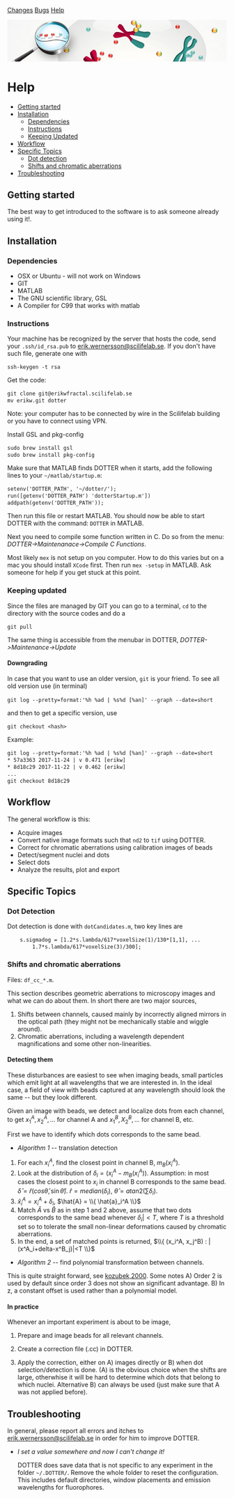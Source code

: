 <link rel="stylesheet" href="style.css">

<script src='https://cdnjs.cloudflare.com/ajax/libs/mathjax/2.7.0/MathJax.js?config=TeX-MML-AM_CHTML'></script>
<script type="text/x-mathjax-config">
  MathJax.Hub.Config({tex2jax: {inlineMath: [['$','$'], ['\\(','\\)']]}});
</script>

[Changes](README.md)
[Bugs](BUGS.md)
[Help](HELP.md)

![DOTTER LOGO](logo_758.jpg)

# Help

 * [Getting started](#GettingStarted)
 * [Installation](#Installation)
   * [Dependencies](#Dependencies)
   * [Instructions](#Instructions)
   * [Keeping Updated](#KeepingUpdated) 
 * [Workflow](#Workflow)
 * [Specific Topics](#SpecificTopics)
   * [Dot detection](#DotDetection)
   * [Shifts and chromatic aberrations](#ShiftsCorrections)
 * [Troubleshooting](#Troubleshooting)

<a name="GettingStarted"/>

## Getting started
The best way to get introduced to the software is to ask someone
already using it!.


<a name="Installation"/>

## Installation

<a name="Dependencies"/>

### Dependencies
* OSX or Ubuntu - will not work on Windows
* GIT
* MATLAB
* The GNU scientific library, GSL
* A Compiler for C99 that works with matlab

<a name="Instructions"/>

### Instructions
Your machine has be recognized by the server that hosts the code, send your `.ssh/id_rsa.pub` to [erik.wernersson@scilifelab.se](). If you don't have such file, generate one with

```
ssh-keygen -t rsa
```


Get the code:
```
git clone git@erikwfractal.scilifelab.se
mv erikw.git dotter
```
Note: your computer has to be connected by wire in the Scilifelab
building or you have to connect using VPN.

Install GSL and pkg-config
```
sudo brew install gsl
sudo brew install pkg-config
```

Make sure that MATLAB finds DOTTER when it starts, add the following lines to
your `~/matlab/startup.m`:

```
setenv('DOTTER_PATH', '~/dotter/');
run([getenv('DOTTER_PATH') 'dotterStartup.m'])
addpath(getenv('DOTTER_PATH'));
```

Then run this file or restart MATLAB. You should now be able to start
DOTTER with the command: `DOTTER` in MATLAB.

Next you need to compile some function written in C. Do so from the
menu: _DOTTER->Maintenanace->Compile C Functions_.

Most likely `mex` is not setup on you computer. How to do this varies
but on a mac you should install `XCode` first. Then run `mex -setup`
in MATLAB. Ask someone for help if you get stuck at this point.

<a name="KeepingUpdated" />

### Keeping updated
Since the files are managed by GIT you can go to a terminal, `cd` to
the directory with the source codes and do a

```
git pull
```

The same thing is accessible from the menubar in DOTTER,
_DOTTER->Maintenance->Update_

#### Downgrading
In case that you want to use an older version, `git` is your friend.
To see all old version use (in terminal)

``
git log --pretty=format:'%h %ad | %s%d [%an]' --graph --date=short 
``

and then to get a specific version, use

```
git checkout <hash>
```

Example:

```
git log --pretty=format:'%h %ad | %s%d [%an]' --graph --date=short
* 57a3363 2017-11-24 | v 0.471 [erikw]
* 8d18c29 2017-11-22 | v 0.462 [erikw]
...
git checkout 8d18c29

```

<a name="Workflow"/>

## Workflow

The general workflow is this:

 * Acquire images
 * Convert native image formats such that `nd2` to `tif` using DOTTER.
 * Correct for chromatic aberrations using calibration images of beads
 * Detect/segment nuclei and dots
 * Select dots
 * Analyze the results, plot and export

<a name="SpecificTopics"/>

## Specific Topics

<a name="DotDetection"/>

### Dot Detection

Dot detection is done with `dotCandidates.m`, two key lines are

```
    s.sigmadog = [1.2*s.lambda/617*voxelSize(1)/130*[1,1], ...
        1.7*s.lambda/617*voxelSize(3)/300];
```

<a name="ShiftsCorrections"/>

### Shifts and chromatic aberrations

Files: `df_cc_*.m`.

This section describes geometric aberrations to microscopy images and what we
can do about them. In short there are two major sources, 

 1. Shifts between channels, caused mainly by incorrectly aligned
    mirrors in the optical path (they might not be mechanically
stable and wiggle around).
 2. Chromatic aberrations, including a wavelength dependent
    magnifications and some other non-linearities.

#### Detecting them

These disturbances are easiest to see when imaging beads, small
particles which emit light at all wavelengths that we are interested
in. In the ideal case, a field of view with beads captured at any
wavelength should look the same -- but they look different.

Given an image with beads, we detect and localize dots from each
channel, to get $x_1^A, x_2^A, ...$ for channel A and $x_1^B, X_2^B,
...$ for channel B, etc.

First we have to identify which dots corresponds to the same bead.

 * _Algorithm 1_ -- translation detection
 1. For each $x_i^A$, find the closest point in channel B,
    $m_B(x_i^A)$.
 2. Look at the distribution of $\delta_i = (x_i^A-m_B(x_i^A))$. Assumption: in
    most cases the closest point to $x_i$ in channel B corresponds to
the same bead. $\hat{\delta} = \hat{r}
(cos \hat{\theta},\sin \hat{\theta})$.
$\hat{r}=median(\delta_i)$, $\hat{\theta} = atan2(\sum\delta_i)$.
3. $\hat{x}_i^A = x_i^A + \delta_i$, $\hat{A} = \\{ \hat{a}_i^A
   \\}$
4. Match $\hat{A}$ vs $\hat{B}$ as in step 1 and 2 above, assume that
   two dots corresponds to the same bead whenever $\delta_i|<T$,
where $T$ is a threshold set so to tolerate the small non-linear
deformations caused by chromatic aberrations.
5. In the end, a set of matched points is returned, $\\{ (x_i^A,
   x_j^B) : |(x^A_i+delta-x^B_j)|<T \\}$

 * _Algorithm 2_ -- find polynomial transformation between channels.

 This is quite straight forward, see
[kozubek,2000](http://dx.doi.org/10.1046/j.1365-2818.2000.00754.x).
Some notes A) Order 2 is used by default since order 3 does not show
an significant advantage. B) In z, a constant offset is used rather
than a polynomial model. 

#### In practice

Whenever an important experiment is about to be image,
 1. Prepare and image beads for all relevant channels.
 2. Create a correction file (.cc) in DOTTER.

 3. Apply the correction, either on A) images directly or B) when dot
    selection/detection is done. (A) is the obvious choice when the
shifts are large, otherwhise it will be hard to determine which dots
that belong to which nuclei. Alternative B) can always be used (just
make sure that A was not applied before).


<a name="Troubleshooting"/>

## Troubleshooting

In general, please report all errors and itches to
<erik.wernersson@scilifelab.se> in order for him to
improve DOTTER.

 * _I set a value somewhere and now I can't change it!_

   DOTTER does save data that is not specific to any experiment in the
   folder `~/.DOTTER/`. Remove the whole folder to reset the
configuration. This includes default directories, window placements
and emission wavelengths for fluorophores.


